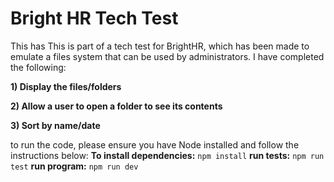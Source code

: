 # Bright HR Tech Test
This has 
This is part of a tech test for BrightHR, which has been made to emulate a files system that can be used by administrators. I have completed the following:

**1) Display the files/folders**

**2) Allow a user to open a folder to see its contents**

**3) Sort by name/date**

to run the code, please ensure you have Node installed and follow the instructions below:
**To install dependencies:**
``` npm install ```
**run tests:**
```npm run test```
**run program:**
```npm run dev```
